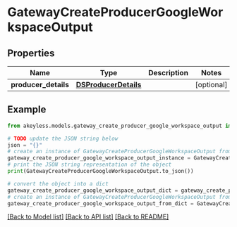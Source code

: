 # GatewayCreateProducerGoogleWorkspaceOutput


## Properties

Name | Type | Description | Notes
------------ | ------------- | ------------- | -------------
**producer_details** | [**DSProducerDetails**](DSProducerDetails.md) |  | [optional] 

## Example

```python
from akeyless.models.gateway_create_producer_google_workspace_output import GatewayCreateProducerGoogleWorkspaceOutput

# TODO update the JSON string below
json = "{}"
# create an instance of GatewayCreateProducerGoogleWorkspaceOutput from a JSON string
gateway_create_producer_google_workspace_output_instance = GatewayCreateProducerGoogleWorkspaceOutput.from_json(json)
# print the JSON string representation of the object
print(GatewayCreateProducerGoogleWorkspaceOutput.to_json())

# convert the object into a dict
gateway_create_producer_google_workspace_output_dict = gateway_create_producer_google_workspace_output_instance.to_dict()
# create an instance of GatewayCreateProducerGoogleWorkspaceOutput from a dict
gateway_create_producer_google_workspace_output_from_dict = GatewayCreateProducerGoogleWorkspaceOutput.from_dict(gateway_create_producer_google_workspace_output_dict)
```
[[Back to Model list]](../README.md#documentation-for-models) [[Back to API list]](../README.md#documentation-for-api-endpoints) [[Back to README]](../README.md)


